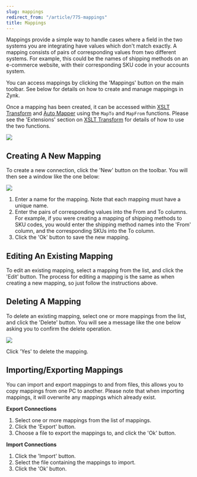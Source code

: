 ```yaml
---
slug: mappings
redirect_from: "/article/775-mappings"
title: Mappings
---
```

Mappings provide a simple way to handle cases where a field in the two systems you are integrating have values which don't match exactly. A mapping consists of pairs of corresponding values from two different systems. For example, this could be the names of shipping methods on an e-commerce website, with their corresponding SKU code in your accounts system.

You can access mappings by clicking the 'Mappings' button on the main toolbar. See below for details on how to create and manage mappings in Zynk.

Once a mapping has been created, it can be accessed within [XSLT Transform](xslt-transform) and [Auto Mapper](auto-mapper) using the `MapTo` and `MapFrom` functions. Please see the 'Extensions' section on [XSLT Transform](xslt-transform) for details of how to use the two functions.

[![](http://www.zynk.com/images/v2/mappings_manager.png)](http://www.zynk.com/images/v2/mappings_manager.png)

## Creating A New Mapping
To create a new connection, click the 'New' button on the toolbar. You will then see a window like the one below:

[![](http://www.zynk.com/images/v2/new_mapping.png)](http://www.zynk.com/images/v2/new_mapping.png)

1. Enter a name for the mapping. Note that each mapping must have a unique name.
2. Enter the pairs of corresponding values into the From and To columns. For example, if you were creating a mapping of shipping methods to SKU codes, you would enter the shipping method names into the 'From' column, and the corresponding SKUs into the To column.
3. Click the 'Ok' button to save the new mapping.

## Editing An Existing Mapping
To edit an existing mapping, select a mapping from the list, and click the 'Edit' button. The process for editing a mapping is the same as when creating a new mapping, so just follow the instructions above.

## Deleting A Mapping
To delete an existing mapping, select one or more mappings from the list, and click the 'Delete' button. You will see a message like the one below asking you to confirm the delete operation.

[![](http://www.zynk.com/images/v2/delete_mapping.png)](http://www.zynk.com/images/v2/delete_mapping.png)

Click 'Yes' to delete the mapping.

## Importing/Exporting Mappings
You can import and export mappings to and from files, this allows you to copy mappings from one PC to another. Please note that when importing mappings, it will overwrite any mappings which already exist.

**Export Connections**
1. Select one or more mappings from the list of mappings.
2. Click the 'Export' button.
3. Choose a file to export the mappings to, and click the 'Ok' button.

**Import Connections**
1. Click the 'Import' button.
2. Select the file containing the mappings to import.
3. Click the 'Ok' button.
